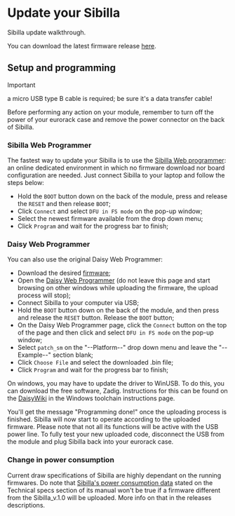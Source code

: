 
# Update your Sibilla

Sibilla update walkthrough.

You can download the latest firmware release [here](https://github.com/Clatters/Sibilla/releases).

## Setup and programming

> [!IMPORTANT]
> a micro USB type B cable is required; be sure it's a data transfer cable!

Before performing any action on your module, remember to turn off the power of your eurorack case and remove the power connector on the back of Sibilla.

### Sibilla Web Programmer

The fastest way to update your Sibilla is to use the [Sibilla Web programmer](https://clattersmachines.com/sibilla-programmer/): an online dedicated environment in which no firmware download nor board configuration are needed. Just connect Sibilla to your laptop and follow the steps below:

- Hold the `BOOT` button down on the back of the module,  press and release the `RESET` and then release `BOOT`;
- Click `Connect` and select `DFU in FS mode` on the pop-up window;
- Select the newest firmware available from the drop down menu;
- Click `Program` and wait for the progress bar to finish;

### Daisy Web Programmer

You can also use the original Daisy Web Programmer:
- Download the desired [firmware](https://github.com/Clatters/Sibilla/releases);
- Open the [Daisy Web Programmer](https://electro-smith.github.io/Programmer/) (do not leave this page and start browsing on other windows while uploading the firmware, the upload process will stop);
- Connect Sibilla to your computer via USB;
- Hold the `BOOT` button down on the back of the module, and then press and release the `RESET` button. Release the `BOOT` button;
- On the Daisy Web Programmer page, click the `Connect` button on the top of the page and then click and select `DFU in FS mode` on the pop-up window;
- Select `patch_sm` on the "--Platform--" drop down menu and leave the "--Example--" section blank;
- Click `Choose File` and select the downloaded .bin file;
- Click `Program` and wait for the progress bar to finish;

On windows, you may have to update the driver to WinUSB. To do this, you can download the free software, Zadig. Instructions for this can be found on the [DaisyWiki](https://github.com/electro-smith/DaisyWiki/wiki) in the Windows toolchain instructions page.

You'll get the message "Programming done!" once the uploading process is finished. Sibilla will now start to operate according to the uploaded firmware. Please note that not all its functions will be active with the USB power line.
To fully test your new uploaded code, disconnect the USB from the module and plug Sibilla back into your eurorack case.

### Change in power consumption

Current draw specifications of Sibilla are highly dependant on the running firmwares. 
Do note that [Sibilla's power consumption data](https://github.com/Clatters/Sibilla/blob/main/README.md#current-draw) stated on the Technical specs section of its manual won't be true if a firmware different from the Sibilla_v.1.0 will be uploaded.
More info on that in the releases descriptions.
